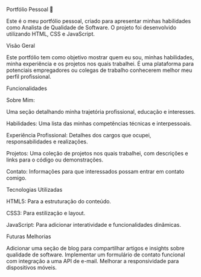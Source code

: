 Portfólio Pessoal  🚀

Este é o meu portfólio pessoal, criado para apresentar minhas habilidades como Analista de Qualidade de Software. O projeto foi desenvolvido utilizando HTML, CSS e JavaScript.

Visão Geral

Este portfólio tem como objetivo mostrar quem eu sou, minhas habilidades, minha experiência e os projetos nos quais trabalhei. É uma plataforma para potenciais empregadores ou colegas de trabalho conhecerem melhor meu perfil profissional.


Funcionalidades


Sobre Mim: 

Uma seção detalhando minha trajetória profissional, educação e interesses.


Habilidades: Uma lista das minhas competências técnicas e interpessoais.


Experiência Profissional: Detalhes dos cargos que ocupei, responsabilidades e realizações.


Projetos: Uma coleção de projetos nos quais trabalhei, com descrições e links para o código ou demonstrações.


Contato: Informações para que interessados possam entrar em contato comigo.


Tecnologias Utilizadas


HTML5: Para a estruturação do conteúdo.

CSS3: Para estilização e layout.

JavaScript: Para adicionar interatividade e funcionalidades dinâmicas.


Futuras Melhorias


Adicionar uma seção de blog para compartilhar artigos e insights sobre qualidade de software.
Implementar um formulário de contato funcional com integração a uma API de e-mail.
Melhorar a responsividade para dispositivos móveis.
